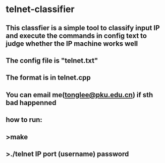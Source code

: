 # telnet-classifier
## This classfier is a simple tool to classify input IP and execute the commands in config text to judge whether the IP machine works well
## The config file is "telnet.txt"
## The format is in telnet.cpp
## You can email me(tonglee@pku.edu.cn) if sth bad happenned
## how to run:
## >make
## >./telnet IP port (username) password
##
